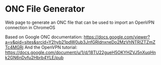 # ONC File Generator
Web page to generate an ONC file that can be used to import an OpenVPN connection in ChromeOS 

Based on Google ONC documentation: https://docs.google.com/viewer?a=v&pid=sites&srcid=Y2hyb21pdW0ub3JnfGRldnxneDo2MzVhNTRlZTZmZTc4MGRj 
And the OpenVPN tutorial: https://docs.google.com/document/u/1/d/18TU22gueH5OKYHZVJ5nXuqHnk2GN6nDvfu2Hbrb4YLE/pub
